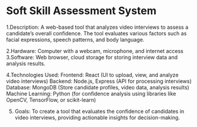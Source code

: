 # Soft Skill Assessment System
1.Description: A web-based tool that analyzes video interviews to assess a candidate’s overall confidence. The tool evaluates various factors such as facial expressions, speech patterns, and body language.

2.Hardware: Computer with a webcam, microphone, and internet access
3.Software: Web browser, cloud storage for storing interview data and analysis results.

4.Technologies Used: 
Frontend: React (UI to upload, view, and analyze video interviews)
Backend: Node.js, Express (API for processing interviews)
Database: MongoDB (Store candidate profiles, video data, analysis results)
Machine Learning: Python (for confidence analysis using libraries like OpenCV, TensorFlow, or scikit-learn)

5. Goals: To create a tool that evaluates the confidence of candidates in video interviews, providing actionable insights for decision-making.
